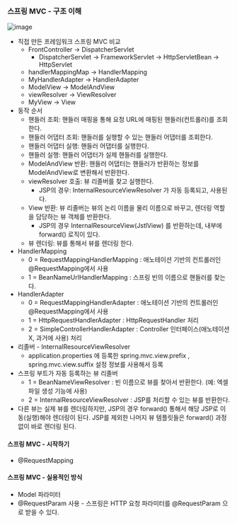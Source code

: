 ### 스프링 MVC - 구조 이해
![image](https://github.com/yeRim650/TIL-2023/assets/102463200/0e7f131a-237f-4aca-9b0e-8bc668a9592b)
* 직접 만든 프레임워크 스프링 MVC 비교
  * FrontController → DispatcherServlet
    * DispatcherServlet → FrameworkServlet → HttpServletBean → HttpServlet
  * handlerMappingMap → HandlerMapping
  * MyHandlerAdapter → HandlerAdapter
  * ModelView → ModelAndView
  * viewResolver → ViewResolver
  * MyView → View
* 동작 순서
  * 핸들러 조회: 핸들러 매핑을 통해 요청 URL에 매핑된 핸들러(컨트롤러)를 조회한다.
  * 핸들러 어댑터 조회: 핸들러를 실행할 수 있는 핸들러 어댑터를 조회한다.
  * 핸들러 어댑터 실행: 핸들러 어댑터를 실행한다.
  * 핸들러 실행: 핸들러 어댑터가 실제 핸들러를 실행한다.
  * ModelAndView 반환: 핸들러 어댑터는 핸들러가 반환하는 정보를 ModelAndView로 변환해서 반환한다.
  * viewResolver 호출: 뷰 리졸버를 찾고 실행한다.
    * JSP의 경우: InternalResourceViewResolver 가 자동 등록되고, 사용된다.
  * View 반환: 뷰 리졸버는 뷰의 논리 이름을 물리 이름으로 바꾸고, 렌더링 역할을 담당하는 뷰 객체를 반환한다.
    * JSP의 경우 InternalResourceView(JstlView) 를 반환하는데, 내부에 forward() 로직이 있다.
  * 뷰 렌더링: 뷰를 통해서 뷰를 렌더링 한다.
* HandlerMapping
  * 0 = RequestMappingHandlerMapping : 애노테이션 기반의 컨트롤러인 @RequestMapping에서 사용
  * 1 = BeanNameUrlHandlerMapping : 스프링 빈의 이름으로 핸들러를 찾는다.
* HandlerAdapter
  * 0 = RequestMappingHandlerAdapter : 애노테이션 기반의 컨트롤러인 @RequestMapping에서 사용
  * 1 = HttpRequestHandlerAdapter : HttpRequestHandler 처리
  * 2 = SimpleControllerHandlerAdapter : Controller 인터페이스(애노테이션X, 과거에 사용) 처리
* 리졸버 - InternalResourceViewResolver
  * application.properties 에 등록한 spring.mvc.view.prefix , spring.mvc.view.suffix 설정 정보를 사용해서 등록
* 스프링 부트가 자동 등록하는 뷰 리졸버
  * 1 = BeanNameViewResolver : 빈 이름으로 뷰를 찾아서 반환한다. (예: 엑셀 파일 생성 기능에 사용)
  * 2 = InternalResourceViewResolver : JSP를 처리할 수 있는 뷰를 반환한다.
* 다른 뷰는 실제 뷰를 렌더링하지만, JSP의 경우 forward() 통해서 해당 JSP로 이동(실행)해야 렌더링이 된다. JSP를 제외한 나머지 뷰 템플릿들은 forward() 과정 없이 바로 렌더링 된다.
#### 스프링 MVC - 시작하기
* @RequestMapping
#### 스프링 MVC - 실용적인 방식
* Model 파라미터
* @RequestParam 사용 - 스프링은 HTTP 요청 파라미터를 @RequestParam 으로 받을 수 있다.

